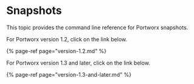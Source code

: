 # Snapshots

This topic provides the command line reference for Portworx snapshots.

For Portworx version 1.2, click on the link below.

{% page-ref page="version-1.2.md" %}

For Portworx version 1.3 and later, click on the link below.

{% page-ref page="version-1.3-and-later.md" %}



